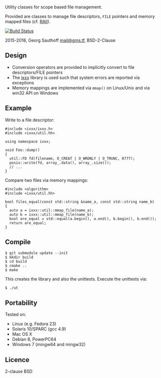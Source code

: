 Utility classes for scope based file management.

Provided are classes to manage file descriptors, `FILE`
pointers and memory mapped files (cf. [RAII][1]).

[![Build Status](https://travis-ci.org/gsauthof/libixxxutil.svg?branch=master)](https://travis-ci.org/gsauthof/libixxxutil)

2015-2018, Georg Sauthoff <mail@gms.tf>, BSD-2-Clause

## Design

- Conversion operators are provided to implicitly convert to
  file descriptors/FILE pointers
- The [ixxx][2] library is used such that system errors are
  reported via exceptions
- Memory mappings are implemented via `mmap()` on Linux/Unix and
  via win32 API on Windows

## Example

Write to a file descriptor:

    #include <ixxx/ixxx.h>
    #include <ixxx/util.hh>

    using namespace ixxx;

    void Foo::dump()
    {
      util::FD fd(filename, O_CREAT | O_WRONLY | O_TRUNC, 0777);
      posix::write(fd, array_.data(), array_.size());
      // ...
    }

Compare two files via memory mappings:

    #include <algorithm>
    #include <ixxx/util.hh>

    bool files_equal(const std::string &name_a, const std::string name_b)
    {
      auto a = ixxx::util::mmap_file(name_a);
      auto b = ixxx::util::mmap_file(name_b);
      bool are_equal = std::equal(a.begin(), a.end(), b.begin(), b.end());
      return are_equal;
    }

## Compile

    $ git submodule update --init
    $ mkdir build
    $ cd build
    $ cmake ..
    $ make

This creates the library and also the unittests. Execute the unittests via:

    $ ./ut

## Portability

Tested on:

- Linux (e.g. Fedora 23)
- Solaris 10/SPARC (gcc 4.9)
- Mac OS X
- Debian 8, PowerPC64
- Windows 7 (mingw64 and mingw32)

## Licence

2-clause BSD

[1]: https://en.wikipedia.org/wiki/Resource_Acquisition_Is_Initialization
[2]: https://github.com/gsauthof/libixxx


